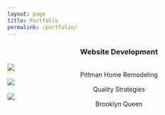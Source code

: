 ```yaml
---
layout: page
title: Portfolio
permalink: /portfolio/
---
```


<div class="container">
  <div class="row">
  <div class="col-12">
  <center><h3>Website Development</h3></center>
  </div>
  <div class="row">
    <div class="col-4">
      <a href="http://pittmanhomeremodeling.com" target="_blank">
        <img src="../assets/pittmanscreenshot.jpg">
      </a>
      <center>Pittman Home Remodeling</center>
    </div>
    <div class="col-4">
      <a href="http://qualitystrategiesinc.com" target="_blank">
        <img src="../assets/qsiscreenshot.jpg">
      </a>
      <center>Quality Strategies</center>
    </div>        
    <div class="col-4">
      <a href="http://brooklyn-queen.com" target="_blank">
        <img src="../assets/brooklynqueenscreenshot.jpg">
      </a>
      <center>Brooklyn Queen</center>
    </div>
  </div>
</div>
